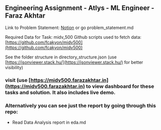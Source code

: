 ## Engineering Assignment - Atlys - ML Engineer - Faraz Akhtar

Link to Problem Statement: [Notion](https://goatlys.notion.site/Task-ML-Engineer-5e03857acfd342ffac7db4aa6b71deac?pvs=4)  or go problem_statement.md

Required Data for Task: midv_500
Github scripts used to fetch data: [https://github.com/fcakyon/midv500](https://github.com/fcakyon/midv500)

See the folder structure in directory_structure.json (use [https://jsonviewer.stack.hu/](https://jsonviewer.stack.hu/) for better visibility)

### visit (use [https://midv500.farazakhtar.in](https://midv500.farazakhtar.in) to view dashboard for these tasks and solution. It also includes live demo.

### Alternatively you can see just the report by going through this repo:

- Read Data Analysis report in eda.md
